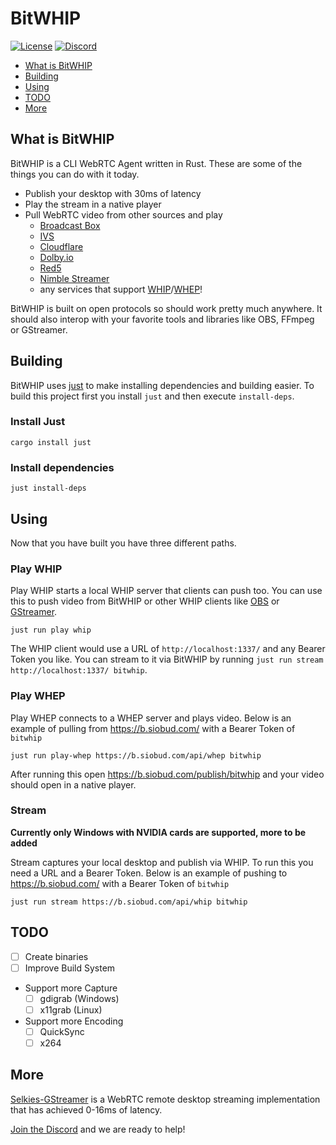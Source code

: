 # BitWHIP

[![License][license-image]][license-url]
[![Discord][discord-image]][discord-invite-url]

- [What is BitWHIP](#what-is-bitwhip)
- [Building](#building)
- [Using](#using)
- [TODO](#todo)
- [More](#more)

## What is BitWHIP

BitWHIP is a CLI WebRTC Agent written in Rust. These are some of the things you can do with it today.

* Publish your desktop with 30ms of latency
* Play the stream in a native player
* Pull WebRTC video from other sources and play
  * [Broadcast Box][broadcast-box-url]
  * [IVS](https://aws.amazon.com/ivs/)
  * [Cloudflare](https://developers.cloudflare.com/stream/webrtc-beta/)
  * [Dolby.io](https://docs.dolby.io/streaming-apis/reference/whip_whippublish)
  * [Red5](https://www.red5.net/docs/special/user-guide/whip-whep-configuration/)
  * [Nimble Streamer](https://softvelum.com/nimble/)
  * any services that support [WHIP](https://datatracker.ietf.org/doc/draft-ietf-wish-whip/)/[WHEP](https://datatracker.ietf.org/doc/draft-murillo-whep/)!

BitWHIP is built on open protocols so should work pretty much anywhere. It should also interop with your
favorite tools and libraries like OBS, FFmpeg or GStreamer.

## Building
BitWHIP uses [just](https://github.com/casey/just) to make installing dependencies and building easier. To build
this project first you install `just` and then execute `install-deps`.

### Install Just
`cargo install just`

### Install dependencies
`just install-deps`

## Using
Now that you have built you have three different paths.

### Play WHIP

Play WHIP starts a local WHIP server that clients can push too. You can use this to push video from BitWHIP
or other WHIP clients like [OBS](https://obsproject.com/) or [GStreamer](https://gstreamer.freedesktop.org/).

```
just run play whip
```

The WHIP client would use a URL of `http://localhost:1337/` and any Bearer Token you like. You can stream to
it via BitWHIP by running `just run stream http://localhost:1337/ bitwhip`.


### Play WHEP

Play WHEP connects to a WHEP server and plays video. Below is an example of pulling from https://b.siobud.com/ with
a Bearer Token of `bitwhip`

```
just run play-whep https://b.siobud.com/api/whep bitwhip
```

After running this open https://b.siobud.com/publish/bitwhip and your video should open in a native player.

### Stream

**Currently only Windows with NVIDIA cards are supported, more to be added**

Stream captures your local desktop and publish via WHIP. To run this you need a URL and a Bearer Token.
Below is an example of pushing to https://b.siobud.com/ with a Bearer Token of `bitwhip`

```
just run stream https://b.siobud.com/api/whip bitwhip
```
## TODO

* [ ] Create binaries
* [ ] Improve Build System
* Support more Capture
  * [ ] gdigrab (Windows)
  * [ ] x11grab (Linux)
* Support more Encoding
  * [ ] QuickSync
  * [ ] x264

## More

[Selkies-GStreamer](https://github.com/selkies-project/selkies-gstreamer) is a WebRTC remote desktop streaming implementation that has achieved 0-16ms of latency.

[Join the Discord][discord-invite-url] and we are ready to help!

[license-image]: https://img.shields.io/badge/License-MIT-yellow.svg
[license-url]: https://opensource.org/licenses/MIT
[discord-image]: https://img.shields.io/discord/1162823780708651018?logo=discord
[discord-invite-url]: https://discord.gg/An5jjhNUE3
[broadcast-box-url]: https://github.com/glimesh/broadcast-box
